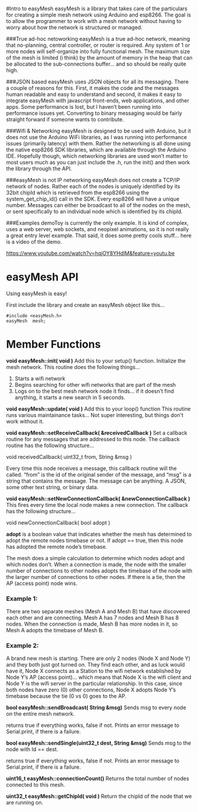 #Intro to easyMesh
easyMesh is a library that takes care of the particulars for creating a simple mesh network using Arduino and esp8266.  The goal is to allow the programmer to work with a mesh network without having to worry about how the network is structured or managed.  

###True ad-hoc netoworking
easyMesh is a true ad-hoc network, meaning that no-planning, central controller, or router is required.  Any system of 1 or more nodes will self-organize into fully functional mesh.  The maximum size of the mesh is limited (i think) by the amount of memory in the heap that can be allocated to the sub-connections buffer… and so should be really quite high.

###JSON based
easyMesh uses JSON objects for all its messaging.  There a couple of reasons for this.  First, it makes the code and the messages human readable and easy to understand and second, it makes it easy to integrate easyMesh with javascript front-ends, web applications, and other apps.  Some performance is lost, but I haven’t been running into performance issues yet.  Converting to binary messaging would be fairly straight forward if someone wants to contribute.

###Wifi & Networking
easyMesh is designed to be used with Arduino, but it does not use the Arduino WiFi libraries, as I was running into performance issues (primarily latency) with them.  Rather the networking is all done using the native esp8266 SDK libraries, which are available through the Arduino IDE.  Hopefully though, which networking libraries are used won’t matter to most users much as you can just include the .h, run the init() and then work the library through the API.

###easyMesh is not IP networking
easyMesh does not create a TCP/IP network of nodes. Rather each of the nodes is uniquely identified by its 32bit chipId which is retrieved from the esp8266 using the system_get_chip_id() call in the SDK.  Every esp8266 will have a unique number.  Messages can either be broadcast to all of the nodes on the mesh, or sent specifically to an individual node which is identified by its chipId.

###Examples
demoToy is currently the only example.  It is kind of complex, uses a web server, web sockets, and neopixel animations, so it is not really a great entry level example.  That said, it does some pretty cools stuff… here is a video of the demo.

https://www.youtube.com/watch?v=hqjOY8YHdlM&feature=youtu.be


<h1>easyMesh API</h1>
Using easyMesh is easy!

First include the library and create an easyMesh object like this…

```
#include <easyMesh.h>
easyMesh  mesh;
```

<h1>Member Functions</h1>

<b>void easyMesh::init( void )</b>
Add this to your setup() function.
Initialize the mesh network.  This routine does the following things…
1) Starts a wifi network
2) Begins searching for other wifi networks that are part of the mesh
3) Logs on to the best mesh network node it finds…
	if it doesn’t find anything, it starts a new search in 5 seconds.

<b>void easyMesh::update( void )</b>
Add this to your loop() function
This routine runs various maintainance tasks... Not super interesting, but things don't work without it.


<b>void easyMesh::setReceiveCallback( &receivedCallback )</b>
Set a callback routine for any messages that are addressed to this node.  The callback routine has the following structure…

void receivedCallback( uint32_t from, String &msg )

Every time this node receives a message, this callback routine will the called.  “from” is the id of the original sender of the message, and “msg” is a string that contains the message.  The message can be anything.  A JSON, some other text string, or binary data.


<b>void easyMesh::setNewConnectionCallback( &newConnectionCallback )</b>
This fires every time the local node makes a new connection.   The callback has the following structure…

void newConnectionCallback( bool adopt )

<b>adopt</b> is a boolean value that indicates whether the mesh has determined to adopt the remote nodes timebase or not.  If adopt == true, then this node has adopted the remote node’s timebase.

The mesh does a simple calculation to determine which nodes adopt and which nodes don’t.  When a connection is made, the node with the smaller number of connections to other nodes adopts the timebase of the node with the larger number of connections to other nodes.  If there is a tie, then the AP (access point) node wins.

<h3>Example 1:</h3>
There are two separate meshes (Mesh A and Mesh B) that have discovered each other and are connecting.  Mesh A has 7 nodes and Mesh B has 8 nodes.  When the connection is made, Mesh B has more nodes in it, so Mesh A adopts the timebase of Mesh B.

<h3>Example 2:</h3>
A brand new mesh is starting.  There are only 2 nodes (Node X and Node Y) and they both just got turned on.  They find each other, and as luck would have it, Node X connects as a Station to the wifi network established by Node Y’s AP (access point)… which means that Node X is the wifi client and Node Y is the wifi server in the particular relationship.  In this case, since both nodes have zero (0) other connections, Node X adopts Node Y’s timebase because the tie (0 vs 0) goes to the AP. 

<b>bool easyMesh::sendBroadcast( String &msg)</b>
Sends msg to every node on the entire mesh network.

returns true if everything works, false if not.  Prints an error message to Serial.print, if there is a failure.

<b>bool easyMesh::sendSingle(uint32_t dest, String &msg)</b>
Sends msg to the node with Id == dest.

returns true if everything works, false if not.  Prints an error message to Serial.print, if there is a failure.

<b>uint16_t easyMesh::connectionCount()</b>
Returns the total number of nodes connected to this mesh.

<b>uint32_t easyMesh::getChipId( void )</b>
Return the chipId of the node that we are running on.
